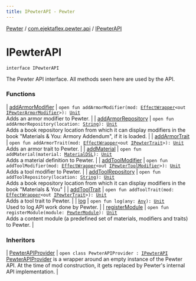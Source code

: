 ```yaml
---
title: IPewterAPI - Pewter
---
```


[Pewter](../../index.html) / [com.ejektaflex.pewter.api](../index.html) / [IPewterAPI](./index.html)

# IPewterAPI

`interface IPewterAPI`

The Pewter API interface. All methods seen here are used by the API.

### Functions

| [addArmorModifier](add-armor-modifier.html) | `open fun addArmorModifier(mod: `[`EffectWrapper`](../../com.ejektaflex.pewter.api.core/-effect-wrapper/index.html)`<out `[`IPewterArmorModifier`](../../com.ejektaflex.pewter.api.core.modifiers/-i-pewter-armor-modifier.html)`>): `[`Unit`](https://kotlinlang.org/api/latest/jvm/stdlib/kotlin/-unit/index.html)<br>Adds an armor modifier to Pewter. |
| [addArmorRepository](add-armor-repository.html) | `open fun addArmorRepository(location: `[`String`](https://kotlinlang.org/api/latest/jvm/stdlib/kotlin/-string/index.html)`): `[`Unit`](https://kotlinlang.org/api/latest/jvm/stdlib/kotlin/-unit/index.html)<br>Adds a book repository location from which it can display modifiers in the book "Materials &amp; You: Armory Addendum", if it is loaded. |
| [addArmorTrait](add-armor-trait.html) | `open fun addArmorTrait(mod: `[`EffectWrapper`](../../com.ejektaflex.pewter.api.core/-effect-wrapper/index.html)`<out `[`IPewterTrait`](../../com.ejektaflex.pewter.api.core.traits/-i-pewter-trait.html)`>): `[`Unit`](https://kotlinlang.org/api/latest/jvm/stdlib/kotlin/-unit/index.html)<br>Adds an armor trait to Pewter. |
| [addMaterial](add-material.html) | `open fun addMaterial(material: `[`MaterialDSL`](../../com.ejektaflex.pewter.api.core.materials/-material-d-s-l/index.html)`): `[`Unit`](https://kotlinlang.org/api/latest/jvm/stdlib/kotlin/-unit/index.html)<br>Adds a material definition to Pewter. |
| [addToolModifier](add-tool-modifier.html) | `open fun addToolModifier(mod: `[`EffectWrapper`](../../com.ejektaflex.pewter.api.core/-effect-wrapper/index.html)`<out `[`IPewterToolModifier`](../../com.ejektaflex.pewter.api.core.modifiers/-i-pewter-tool-modifier.html)`>): `[`Unit`](https://kotlinlang.org/api/latest/jvm/stdlib/kotlin/-unit/index.html)<br>Adds a tool modifier to Pewter. |
| [addToolRepository](add-tool-repository.html) | `open fun addToolRepository(location: `[`String`](https://kotlinlang.org/api/latest/jvm/stdlib/kotlin/-string/index.html)`): `[`Unit`](https://kotlinlang.org/api/latest/jvm/stdlib/kotlin/-unit/index.html)<br>Adds a book repository location from which it can display modifiers in the book "Materials &amp; You" |
| [addToolTrait](add-tool-trait.html) | `open fun addToolTrait(mod: `[`EffectWrapper`](../../com.ejektaflex.pewter.api.core/-effect-wrapper/index.html)`<out `[`IPewterTrait`](../../com.ejektaflex.pewter.api.core.traits/-i-pewter-trait.html)`>): `[`Unit`](https://kotlinlang.org/api/latest/jvm/stdlib/kotlin/-unit/index.html)<br>Adds a tool trait to Pewter. |
| [log](log.html) | `open fun log(any: `[`Any`](https://kotlinlang.org/api/latest/jvm/stdlib/kotlin/-any/index.html)`): `[`Unit`](https://kotlinlang.org/api/latest/jvm/stdlib/kotlin/-unit/index.html)<br>Used to log API work done by Pewter. |
| [registerModule](register-module.html) | `open fun registerModule(module: `[`PewterModule`](../../com.ejektaflex.pewter.api.core/-pewter-module/index.html)`): `[`Unit`](https://kotlinlang.org/api/latest/jvm/stdlib/kotlin/-unit/index.html)<br>Adds a content module (a predefined set of materials, modifiers and traits) to Pewter. |

### Inheritors

| [PewterAPIProvider](../-pewter-a-p-i-provider/index.html) | `open class PewterAPIProvider : `[`IPewterAPI`](./index.html)<br>[PewterAPIProvider](../-pewter-a-p-i-provider/index.html) is a wrapper around an empty instance of the Pewter API. At the time of mod construction, it gets replaced by Pewter's internal API implementation. |

